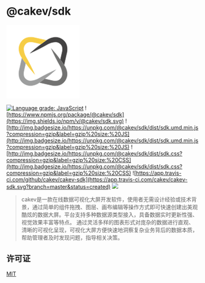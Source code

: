 # @cakev/sdk

![](./public/logo192x192.png)

[![Language grade: JavaScript](https://img.shields.io/lgtm/grade/javascript/g/fish-uncle/dorring-sdk.svg?logo=lgtm&logoWidth=18)](https://lgtm.com/projects/g/fish-uncle/dorring-sdk/context:javascript)
![https://www.npmjs.org/package/@cakev/sdk](https://img.shields.io/npm/v/@cakev/sdk.svg)
![http://img.badgesize.io/https://unpkg.com/@cakev/sdk/dist/sdk.umd.min.js?compression=gzip&label=gzip%20size:%20JS](http://img.badgesize.io/https://unpkg.com/@cakev/sdk/dist/sdk.umd.min.js?compression=gzip&label=gzip%20size:%20JS)
![http://img.badgesize.io/https://unpkg.com/@cakev/sdk/dist/sdk.css?compression=gzip&label=gzip%20size:%20CSS](http://img.badgesize.io/https://unpkg.com/@cakev/sdk/dist/sdk.css?compression=gzip&label=gzip%20size:%20CSS)
![https://app.travis-ci.com/github/cakev/cakev-sdk](https://app.travis-ci.com/cakev/cakev-sdk.svg?branch=master&status=created)
![](https://img.shields.io/badge/License-MIT-yellow.svg)

> cakev是一款在线数据可视化大屏开发软件，使用者无需设计经验或技术背景，通过简单的组件拖拽、图层、画布编辑等操作方式即可快速创建出美观酷炫的数据大屏。平台支持多种数据源类型接入，具备数据实时更新性强、视觉效果丰富等特点。
通过灵活多样的图表形式对庞杂的数据进行直观、清晰的可视化呈现，可视化大屏方便快速地洞察复杂业务背后的数据本质，帮助管理者及时发现问题，指导相关决策。

## 许可证
[MIT](LICENSE.md)
